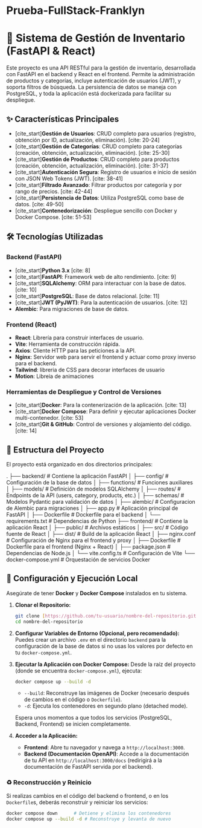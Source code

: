 # Prueba-FullStack-Franklyn

# 🛒 Sistema de Gestión de Inventario (FastAPI & React)

Este proyecto es una API RESTful para la gestión de inventario, desarrollada con FastAPI en el backend y React en el frontend. Permite la administración de productos y categorías, incluye autenticación de usuarios (JWT), y soporta filtros de búsqueda. La persistencia de datos se maneja con PostgreSQL, y toda la aplicación está dockerizada para facilitar su despliegue.

## ✨ Características Principales

- [cite_start]**Gestión de Usuarios**: CRUD completo para usuarios (registro, obtención por ID, actualización, eliminación). [cite: 20-24]
- [cite_start]**Gestión de Categorías**: CRUD completo para categorías (creación, obtención, actualización, eliminación). [cite: 25-30]
- [cite_start]**Gestión de Productos**: CRUD completo para productos (creación, obtención, actualización, eliminación). [cite: 31-37]
- [cite_start]**Autenticación Segura**: Registro de usuarios e inicio de sesión con JSON Web Tokens (JWT). [cite: 38-41]
- [cite_start]**Filtrado Avanzado**: Filtrar productos por categoría y por rango de precios. [cite: 42-44]
- [cite_start]**Persistencia de Datos**: Utiliza PostgreSQL como base de datos. [cite: 49-50]
- [cite_start]**Contenedorización**: Despliegue sencillo con Docker y Docker Compose. [cite: 51-53]

## 🛠️ Tecnologías Utilizadas

### Backend (FastAPI)

- [cite_start]**Python 3.x** [cite: 8]
- [cite_start]**FastAPI**: Framework web de alto rendimiento. [cite: 9]
- [cite_start]**SQLAlchemy**: ORM para interactuar con la base de datos. [cite: 10]
- [cite_start]**PostgreSQL**: Base de datos relacional. [cite: 11]
- [cite_start]**JWT (PyJWT)**: Para la autenticación de usuarios. [cite: 12]
- **Alembic**: Para migraciones de base de datos.

### Frontend (React)

- **React**: Librería para construir interfaces de usuario.
- **Vite**: Herramienta de construcción rápida.
- **Axios**: Cliente HTTP para las peticiones a la API.
- **Nginx**: Servidor web para servir el frontend y actuar como proxy inverso para el backend.
- **Tailwind**: libreria de CSS para decorar interfaces de usuario
- **Motion**: Libreia de animaciones

### Herramientas de Despliegue y Control de Versiones

- [cite_start]**Docker**: Para la contenerización de la aplicación. [cite: 13]
- [cite_start]**Docker Compose**: Para definir y ejecutar aplicaciones Docker multi-contenedor. [cite: 53]
- [cite_start]**Git & GitHub**: Control de versiones y alojamiento del código. [cite: 14]

## 📁 Estructura del Proyecto

El proyecto está organizado en dos directorios principales:

.
├── backend/ # Contiene la aplicación FastAPI
│ ├── config/ # Configuración de la base de datos
│ ├── functions/ # Funciones auxiliares
│ ├── models/ # Definición de modelos SQLAlchemy
│ ├── routes/ # Endpoints de la API (users, category, products, etc.)
│ ├── schemas/ # Modelos Pydantic para validación de datos
│ ├── alembic/ # Configuracion de Alembic para migraciones
│ ├── app.py # Aplicación principal de FastAPI
│ ├── Dockerfile # Dockerfile para el backend
│ └── requirements.txt # Dependencias de Python
├── frontend/ # Contiene la aplicación React
│ ├── public/ # Archivos estáticos
│ ├── src/ # Código fuente de React
│ ├── dist/ # Build de la aplicación React
│ ├── nginx.conf # Configuración de Nginx para el frontend y proxy
│ ├── Dockerfile # Dockerfile para el frontend (Nginx + React)
│ ├── package.json # Dependencias de Node.js
│ └── vite.config.ts # Configuración de Vite
└── docker-compose.yml # Orquestación de servicios Docker

## 🚀 Configuración y Ejecución Local

Asegúrate de tener **Docker** y **Docker Compose** instalados en tu sistema.

1.  **Clonar el Repositorio:**

    ```bash
    git clone [https://github.com/tu-usuario/nombre-del-repositorio.git](https://github.com/tu-usuario/nombre-del-repositorio.git)
    cd nombre-del-repositorio
    ```

2.  **Configurar Variables de Entorno (Opcional, pero recomendado):**
    Puedes crear un archivo `.env` en el directorio `backend` para la configuración de la base de datos si no usas los valores por defecto en tu `docker-compose.yml`.

3.  **Ejecutar la Aplicación con Docker Compose:**
    Desde la raíz del proyecto (donde se encuentra `docker-compose.yml`), ejecuta:

    ```bash
    docker compose up --build -d
    ```

    - `--build`: Reconstruye las imágenes de Docker (necesario después de cambios en el código o `Dockerfile`).
    - `-d`: Ejecuta los contenedores en segundo plano (detached mode).

    Espera unos momentos a que todos los servicios (PostgreSQL, Backend, Frontend) se inicien completamente.

4.  **Acceder a la Aplicación:**
    - **Frontend**: Abre tu navegador y navega a `http://localhost:3000`.
    - **Backend (Documentación OpenAPI)**: Accede a la documentación de tu API en `http://localhost:3000/docs` (redirigirá a la documentación de FastAPI servida por el backend).

### ♻️ Reconstrucción y Reinicio

Si realizas cambios en el código del backend o frontend, o en los `Dockerfile`s, deberás reconstruir y reiniciar los servicios:

```bash
docker compose down      # Detiene y elimina los contenedores
docker compose up --build -d # Reconstruye y levanta de nuevo
```
